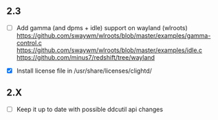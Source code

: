 ## 2.3
- [ ] Add gamma (and dpms + idle) support on wayland (wlroots)
https://github.com/swaywm/wlroots/blob/master/examples/gamma-control.c
https://github.com/swaywm/wlroots/blob/master/examples/idle.c
https://github.com/minus7/redshift/tree/wayland

- [x] Install license file in /usr/share/licenses/clightd/

## 2.X

- [ ] Keep it up to date with possible ddcutil api changes
